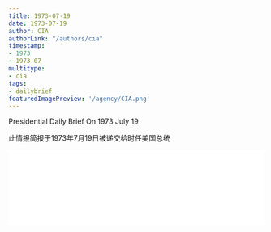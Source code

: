 ```yaml
---
title: 1973-07-19
date: 1973-07-19
author: CIA 
authorLink: "/authors/cia"
timestamp: 
- 1973
- 1973-07
multitype: 
- cia
tags: 
- dailybrief
featuredImagePreview: '/agency/CIA.png'
---
```



Presidential Daily Brief On 1973 July 19

此情报简报于1973年7月19日被递交给时任美国总统

<!--more-->





<div id="over" style="width:100%; overflow:hidden"> <iframe id="sFrame" name="sFrame" frameborder="no" border="0"  allowfullscreen marginwidth="0" scrolling="no" src = " /CIA/1973-07-19.html "  style = " position:absulute; width: 806px; top: 300;" > </iframe> </div>